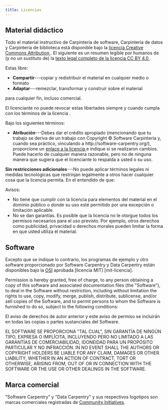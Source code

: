 ```yaml
---
title: Licencias
---
```


## Material didáctico

Todo el material instructivo de Carpintería de software, Carpintería de datos y Carpintería de biblioteca está
disponible bajo la [licencia Creative Commons Attribution
][cc-by-human]. El siguiente es un resumen legible por humanos de
(y no un sustituto de) la [texto legal completo de la licencia CC BY 4.0
][cc-by-legal].

Estas libre:

- **Compartir**---copiar y redistribuir el material en cualquier medio o formato
- **Adaptar**---remezclar, transformar y construir sobre el material

para cualquier fin, incluso comercial.

El licenciante no puede revocar estas libertades siempre y cuando cumpla con los términos de la licencia
.

Bajo los siguientes términos:

- **Atribución**---Debes dar el crédito apropiado (mencionando que
  tu trabajo se deriva de un trabajo con Copyright © Software
  Carpintería y, cuando sea práctico, vinculando a
  http\://software-carpentry.org/), proporcione un [enlace a la licencia
  ][cc-by-human] e indique si se realizaron cambios. Puede hacerlo
  de cualquier manera razonable, pero no de ninguna manera que sugiera que el
  licenciante lo respalda a usted o su uso.

**Sin restricciones adicionales**---No puede aplicar términos legales ni
medidas tecnológicas que restrinjan legalmente a otros hacer
cualquier cosa que la licencia permita.  En el entendido de que:

Avisos:

- No tiene que cumplir con la licencia para elementos del material
  en el dominio público o donde su uso esté permitido por una excepción o limitación
  aplicable.
- No se dan garantías. Es posible que la licencia no le otorgue todos los
  permisos necesarios para el uso previsto. Por ejemplo, otros
  derechos como publicidad, privacidad o derechos morales pueden limitar la forma en que usted
  utiliza el material.

## Software

Excepto que se indique lo contrario, los programas de ejemplo y otro software
proporcionado por Software Carpentry y Data Carpentry están disponibles bajo la
[OSI][osi] aprobada
\[licencia MIT] \[mit-licencia].

Permission is hereby granted, free of charge, to any person obtaining
a copy of this software and associated documentation files (the
"Software"), to deal in the Software without restriction, including
without limitation the rights to use, copy, modify, merge, publish,
distribute, sublicense, and/or sell copies of the Software, and to
permit persons to whom the Software is furnished to do so, subject to
the following conditions:

El aviso de derechos de autor anterior y este aviso de permiso se incluirán
en todas las copias o partes sustanciales del Software.

EL SOFTWARE SE PROPORCIONA "TAL CUAL", SIN GARANTÍA DE NINGÚN TIPO,
EXPRESA O IMPLÍCITA, INCLUYENDO PERO NO LIMITADO A LAS GARANTÍAS DE
COMERCIABILIDAD, IDONEIDAD PARA UN PROPÓSITO PARTICULAR Y
NO INFRACCIÓN. IN NO EVENT SHALL THE AUTHORS OR COPYRIGHT HOLDERS BE
LIABLE FOR ANY CLAIM, DAMAGES OR OTHER LIABILITY, WHETHER IN AN ACTION
OF CONTRACT, TORT OR OTHERWISE, ARISING FROM, OUT OF OR IN CONNECTION
WITH THE SOFTWARE OR THE USE OR OTHER DEALINGS IN THE SOFTWARE.

## Marca comercial

"Software Carpentry" y "Data Carpentry" y sus respectivos logotipos
son marcas comerciales registradas de [Community Initiatives][ci].

[cc-by-human]: https://creativecommons.org/licenses/by/4.0/
[cc-by-legal]: https://creativecommons.org/licenses/by/4.0/legalcode
[mit-license]: https://opensource.org/licenses/mit-license.html
[ci]: http://communityin.org/
[osi]: https://opensource.org

